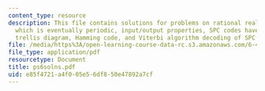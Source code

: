 ```yaml
---
content_type: resource
description: This file contains solutions for problems on rational realizations, rational
  which is eventually periodic, input/output properties, SPC codes have a 2-state
  trellis diagram, Hamming code, and Viterbi algorithm decoding of SPC codes.
file: /media/https%3A/open-learning-course-data-rc.s3.amazonaws.com/6-451-principles-of-digital-communication-ii-spring-2005/e85f4721a4f005e56df850e47892a7cf_ps6solns.pdf
file_type: application/pdf
resourcetype: Document
title: ps6solns.pdf
uid: e85f4721-a4f0-05e5-6df8-50e47892a7cf
---
```

